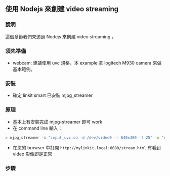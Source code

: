 ## 使用 Nodejs 來創建 video streaming 

### 說明

這個章節我們來透過 Nodejs 來創建 video streaming 。

### 須先準備
* webcam: 建議使用 uvc 規格，本 example 拿 logitech M930 camera 來做基本範例。


### 安裝
* 確定 linkit smart 已安裝 mjpg_streamer

### 原理
* 基本上有安裝完成 mjpg-streamer 即可 work
* 在 command line 輸入：
``` bash
> mjpg_streamer -i "input_uvc.so -d /dev/video0 -r 640x480 -f 25" -o "output_http.so -p 8080 -w /www/webcam" &
```
* 在您的 browser 中打開 `http://mylinkit.local:8080/stream.html` 有看到 video 影像即是正常
### 步驟



    

        

    